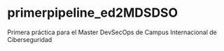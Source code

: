 # primerpipeline_ed2MDSDSO
Primera práctica para el Master DevSecOps de Campus Internacional de Ciberseguridad
